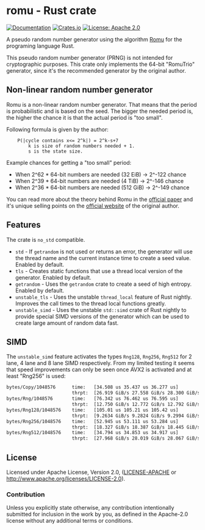# romu - Rust crate

[![Documentation](https://docs.rs/romu/badge.svg)](https://docs.rs/romu/)
[![Crates.io](https://img.shields.io/crates/v/romu.svg)](https://crates.io/crates/romu)
[![License: Apache 2.0](https://img.shields.io/badge/License-Apache%202.0-blue.svg)](LICENSE-APACHE)

A pseudo random number generator using the algorithm [Romu](https://www.romu-random.org/) for the
programing language Rust.

This pseudo random number generator (PRNG) is not intended for cryptographic purposes. This crate only implements the
64-bit "RomuTrio" generator, since it's the recommended generator by the original author.

## Non-linear random number generator

Romu is a non-linear random number generator. That means that the period is probabilistic and is based on the seed.
The bigger the needed period is, the higher the chance it is that the actual period is "too small".

Following formula is given by the author:

```
    P(|cycle contains x<= 2^k|) = 2^k-s+7
        k is size of random numbers needed + 1.
        s is the state size.
```

Example chances for getting a "too small" period:
 * When 2^62 * 64-bit numbers are needed (32 EiB) -> 2^-122 chance
 * When 2^39 * 64-bit numbers are needed (4 TiB) -> 2^-146 chance
 * When 2^36 * 64-bit numbers are needed (512 GiB) -> 2^-149 chance

You can read more about the theory behind Romu in the [official paper](https://arxiv.org/abs/2002.11331) and it's unique
selling points on the [official website](https://www.romu-random.org/) of the original author.

## Features

The crate is `no_std` compatible.

 * `std` - If `getrandom` is not used or returns an error, the generator will use the thread name and the current
           instance time to create a seed value. Enabled by default.
 * `tls` - Creates static functions that use a thread local version of the generator. Enabled by default.
 * `getrandom` - Uses the `getrandom` crate to create a seed of high entropy. Enabled by default.
 * `unstable_tls` - Uses the unstable `thread_local` feature of Rust nightly. Improves the call times to the
                    thread local functions greatly. 
 * `unstable_simd` - Uses the unstable `std::simd` crate of Rust nightly to provide special SIMD versions of the
                     generator which can be used to create large amount of random data fast.

## SIMD

The `unstable_simd` feature activates the types `Rng128`, `Rng256`, `Rng512` for 2 lane, 4 lane and 8 lane SIMD
respectively. From my limited testing it seems that speed improvements can only be seen once AVX2 is activated and 
at least "Rng256" is used:

```bash
bytes/Copy/1048576      time:   [34.508 us 35.437 us 36.277 us]
                        thrpt:  [26.919 GiB/s 27.558 GiB/s 28.300 GiB/s]
bytes/Rng/1048576       time:   [76.342 us 76.462 us 76.595 us]
                        thrpt:  [12.750 GiB/s 12.772 GiB/s 12.792 GiB/s]
bytes/Rng128/1048576    time:   [105.01 us 105.21 us 105.42 us]
                        thrpt:  [9.2634 GiB/s 9.2824 GiB/s 9.2994 GiB/s]
bytes/Rng256/1048576    time:   [52.945 us 53.111 us 53.284 us]
                        thrpt:  [18.327 GiB/s 18.387 GiB/s 18.445 GiB/s]
bytes/Rng512/1048576    time:   [34.794 us 34.853 us 34.917 us]
                        thrpt:  [27.968 GiB/s 28.019 GiB/s 28.067 GiB/s]
```

## License

Licensed under Apache License, Version 2.0, ([LICENSE-APACHE](LICENSE-APACHE) or http://www.apache.org/licenses/LICENSE-2.0).

### Contribution

Unless you explicitly state otherwise, any contribution intentionally submitted for inclusion in the work by you, as
defined in the Apache-2.0 license without any additional terms or conditions.
